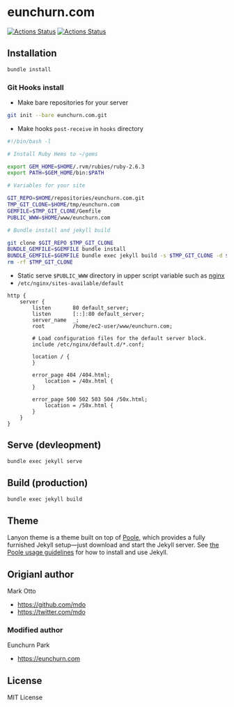 # eunchurn.com

[![Actions Status](https://github.com/eunchurn/eunchurn.com/workflows/Jekyll%20site%20CI/badge.svg)](https://github.com/eunchurn/eunchurn.com/actions) [![Actions Status](https://github.com/eunchurn/eunchurn.com/workflows/Jekyll%20Deploy%20CI/badge.svg)](https://github.com/eunchurn/eunchurn.com/actions)

## Installation

```bash
bundle install
```

### Git Hooks install

- Make bare repositories for your server

```bash
git init --bare eunchurn.com.git
```

- Make hooks `post-receive` in `hooks` directory

```bash
#!/bin/bash -l

# Install Ruby Hems to ~/gems

export GEM_HOME=$HOME/.rvm/rubies/ruby-2.6.3
export PATH=$GEM_HOME/bin:$PATH

# Variables for your site

GIT_REPO=$HOME/repositories/eunchurn.com.git
TMP_GIT_CLONE=$HOME/tmp/eunchurn.com
GEMFILE=$TMP_GIT_CLONE/Gemfile
PUBLIC_WWW=$HOME/www/eunchurn.com

# Bundle install and jekyll build

git clone $GIT_REPO $TMP_GIT_CLONE
BUNDLE_GEMFILE=$GEMFILE bundle install
BUNDLE_GEMFILE=$GEMFILE bundle exec jekyll build -s $TMP_GIT_CLONE -d $PUBLIC_WWW
rm -rf $TMP_GIT_CLONE
```

- Static serve `$PUBLIC_WWW` directory in upper script variable such as [nginx](https://www.nginx.com/)
- `/etc/nginx/sites-available/default`

```nginx
http {
    server {
        listen       80 default_server;
        listen       [::]:80 default_server;
        server_name  _;
        root         /home/ec2-user/www/eunchurn.com;

        # Load configuration files for the default server block.
        include /etc/nginx/default.d/*.conf;

        location / {
        }

        error_page 404 /404.html;
            location = /40x.html {
        }

        error_page 500 502 503 504 /50x.html;
            location = /50x.html {
        }
    }
}
```

## Serve (devleopment)

```bash
bundle exec jekyll serve
```

## Build (production)

```bash
bundle exec jekyll build
```

## Theme

Lanyon theme is a theme built on top of [Poole](https://github.com/poole/poole), which provides a fully furnished Jekyll setup—just download and start the Jekyll server. See [the Poole usage guidelines](https://github.com/poole/poole#usage) for how to install and use Jekyll.

## Origianl author

Mark Otto

- <https://github.com/mdo>
- <https://twitter.com/mdo>

### Modified author

Eunchurn Park

- <https://eunchurn.com>

## License

MIT License
